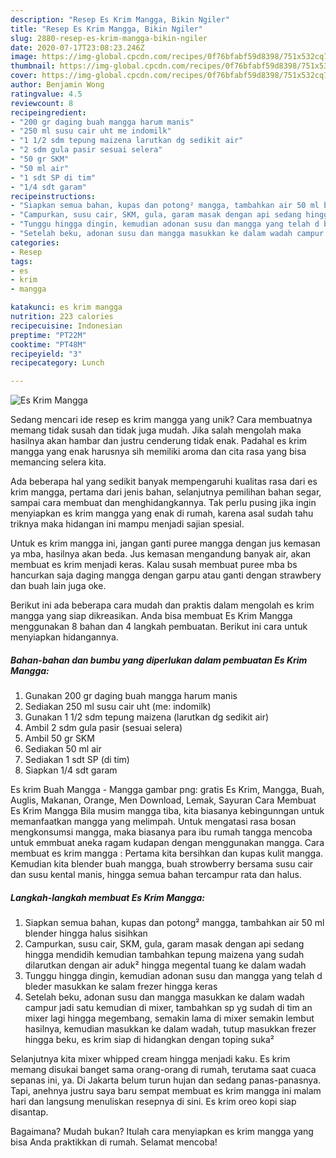 ```yaml
---
description: "Resep Es Krim Mangga, Bikin Ngiler"
title: "Resep Es Krim Mangga, Bikin Ngiler"
slug: 2880-resep-es-krim-mangga-bikin-ngiler
date: 2020-07-17T23:08:23.246Z
image: https://img-global.cpcdn.com/recipes/0f76bfabf59d8398/751x532cq70/es-krim-mangga-foto-resep-utama.jpg
thumbnail: https://img-global.cpcdn.com/recipes/0f76bfabf59d8398/751x532cq70/es-krim-mangga-foto-resep-utama.jpg
cover: https://img-global.cpcdn.com/recipes/0f76bfabf59d8398/751x532cq70/es-krim-mangga-foto-resep-utama.jpg
author: Benjamin Wong
ratingvalue: 4.5
reviewcount: 8
recipeingredient:
- "200 gr daging buah mangga harum manis"
- "250 ml susu cair uht me indomilk"
- "1 1/2 sdm tepung maizena larutkan dg sedikit air"
- "2 sdm gula pasir sesuai selera"
- "50 gr SKM"
- "50 ml air"
- "1 sdt SP di tim"
- "1/4 sdt garam"
recipeinstructions:
- "Siapkan semua bahan, kupas dan potong² mangga, tambahkan air 50 ml blender hingga halus sisihkan"
- "Campurkan, susu cair, SKM, gula, garam masak dengan api sedang hingga mendidih kemudian tambahkan tepung maizena yang sudah dilarutkan dengan air aduk² hingga megental tuang ke dalam wadah"
- "Tunggu hingga dingin, kemudian adonan susu dan mangga yang telah d bleder masukkan ke salam frezer hingga keras"
- "Setelah beku, adonan susu dan mangga masukkan ke dalam wadah campur jadi satu kemudian di mixer, tambahkan sp yg sudah di tim an mixer lagi hingga megembang, semakin lama di mixer semakin lembut hasilnya, kemudian masukkan ke dalam wadah, tutup masukkan frezer hingga beku, es krim siap di hidangkan dengan toping suka²"
categories:
- Resep
tags:
- es
- krim
- mangga

katakunci: es krim mangga 
nutrition: 223 calories
recipecuisine: Indonesian
preptime: "PT22M"
cooktime: "PT48M"
recipeyield: "3"
recipecategory: Lunch

---
```



![Es Krim Mangga](https://img-global.cpcdn.com/recipes/0f76bfabf59d8398/751x532cq70/es-krim-mangga-foto-resep-utama.jpg)

Sedang mencari ide resep es krim mangga yang unik? Cara membuatnya memang tidak susah dan tidak juga mudah. Jika salah mengolah maka hasilnya akan hambar dan justru cenderung tidak enak. Padahal es krim mangga yang enak harusnya sih memiliki aroma dan cita rasa yang bisa memancing selera kita.

Ada beberapa hal yang sedikit banyak mempengaruhi kualitas rasa dari es krim mangga, pertama dari jenis bahan, selanjutnya pemilihan bahan segar, sampai cara membuat dan menghidangkannya. Tak perlu pusing jika ingin menyiapkan es krim mangga yang enak di rumah, karena asal sudah tahu triknya maka hidangan ini mampu menjadi sajian spesial.

Untuk es krim mangga ini, jangan ganti puree mangga dengan jus kemasan ya mba, hasilnya akan beda. Jus kemasan mengandung banyak air, akan membuat es krim menjadi keras. Kalau susah membuat puree mba bs hancurkan saja daging mangga dengan garpu atau ganti dengan strawbery dan buah lain juga oke.


Berikut ini ada beberapa cara mudah dan praktis dalam mengolah es krim mangga yang siap dikreasikan. Anda bisa membuat Es Krim Mangga menggunakan 8 bahan dan 4 langkah pembuatan. Berikut ini cara untuk menyiapkan hidangannya.

<!--inarticleads1-->

##### Bahan-bahan dan bumbu yang diperlukan dalam pembuatan Es Krim Mangga:

1. Gunakan 200 gr daging buah mangga harum manis
1. Sediakan 250 ml susu cair uht (me: indomilk)
1. Gunakan 1 1/2 sdm tepung maizena (larutkan dg sedikit air)
1. Ambil 2 sdm gula pasir (sesuai selera)
1. Ambil 50 gr SKM
1. Sediakan 50 ml air
1. Sediakan 1 sdt SP (di tim)
1. Siapkan 1/4 sdt garam


Es krim Buah Mangga - Mangga gambar png: gratis Es Krim, Mangga, Buah, Auglis, Makanan, Orange, Men Download, Lemak, Sayuran Cara Membuat Es Krim Mangga Bila musim mangga tiba, kita biasanya kebingunngan untuk memanfaatkan mangga yang melimpah. Untuk mengatasi rasa bosan mengkonsumsi mangga, maka biasanya para ibu rumah tangga mencoba untuk emmbuat aneka ragam kudapan dengan menggunakan mangga. Cara membuat es krim mangga : Pertama kita bersihkan dan kupas kulit mangga. Kemudian kita blender buah mangga, buah strowberry bersama susu cair dan susu kental manis, hingga semua bahan tercampur rata dan halus. 

<!--inarticleads2-->

##### Langkah-langkah membuat Es Krim Mangga:

1. Siapkan semua bahan, kupas dan potong² mangga, tambahkan air 50 ml blender hingga halus sisihkan
1. Campurkan, susu cair, SKM, gula, garam masak dengan api sedang hingga mendidih kemudian tambahkan tepung maizena yang sudah dilarutkan dengan air aduk² hingga megental tuang ke dalam wadah
1. Tunggu hingga dingin, kemudian adonan susu dan mangga yang telah d bleder masukkan ke salam frezer hingga keras
1. Setelah beku, adonan susu dan mangga masukkan ke dalam wadah campur jadi satu kemudian di mixer, tambahkan sp yg sudah di tim an mixer lagi hingga megembang, semakin lama di mixer semakin lembut hasilnya, kemudian masukkan ke dalam wadah, tutup masukkan frezer hingga beku, es krim siap di hidangkan dengan toping suka²


Selanjutnya kita mixer whipped cream hingga menjadi kaku. Es krim memang disukai banget sama orang-orang di rumah, terutama saat cuaca sepanas ini, ya. Di Jakarta belum turun hujan dan sedang panas-panasnya. Tapi, anehnya justru saya baru sempat membuat es krim mangga ini malam hari dan langsung menuliskan resepnya di sini. Es krim oreo kopi siap disantap. 

Bagaimana? Mudah bukan? Itulah cara menyiapkan es krim mangga yang bisa Anda praktikkan di rumah. Selamat mencoba!
